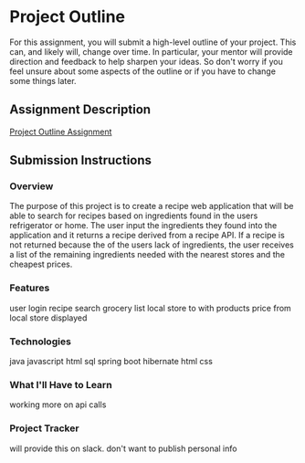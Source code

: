 # Project Outline
For this assignment, you will submit a high-level outline of your project. This can, and likely will, change over time. In particular, your mentor will provide direction and feedback to help sharpen your ideas. So don't worry if you feel unsure about some aspects of the outline or if you have to change some things later.

## Assignment Description
[Project Outline Assignment](https://education.launchcode.org/liftoff/modules/assignments/project-outline)

## Submission Instructions

### Overview
The purpose of this project is to create a recipe web application that will be able to search for recipes based on ingredients found in the users refrigerator or home.  The user input the ingredients they found into the application and it returns a recipe derived from a recipe API. If a recipe is not returned because the of the users lack of ingredients, the user receives a list of the remaining ingredients needed with the nearest stores and the cheapest prices.
### Features
user login
recipe search
grocery list
local store to with products
price from local store displayed
### Technologies
java
javascript
html
sql
spring boot
hibernate
html
css
### What I'll Have to Learn
working more on api calls
### Project Tracker
will provide this on slack. don't want to publish personal info